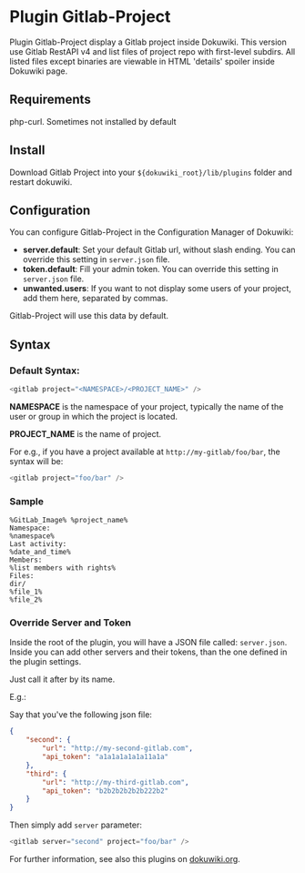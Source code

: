 # Plugin Gitlab-Project

Plugin Gitlab-Project display a Gitlab project inside Dokuwiki. This version use Gitlab RestAPI v4 and list files of project repo with first-level subdirs. All listed files except binaries are viewable in HTML 'details' spoiler inside Dokuwiki page.

## Requirements

php<ver>-curl. Sometimes not installed by default

## Install

Download Gitlab Project into your `${dokuwiki_root}/lib/plugins` folder and restart dokuwiki.

## Configuration

You can configure Gitlab-Project in the Configuration Manager of Dokuwiki:

* **server.default**: Set your default Gitlab url, without slash ending. You can override this setting in `server.json` file.
* **token.default**: Fill your admin token. You can override this setting in `server.json` file.
* **unwanted.users**: If you want to not display some users of your project, add them here, separated by commas.

Gitlab-Project will use this data by default.

## Syntax

### Default Syntax:

```php
<gitlab project="<NAMESPACE>/<PROJECT_NAME>" />
```

**NAMESPACE** is the namespace of your project, typically the name of the user or group in which the project is located.

**PROJECT_NAME** is the name of project.

For e.g., if you have a project available at `http://my-gitlab/foo/bar`, the syntax will be:

```php
<gitlab project="foo/bar" />
```
### Sample
```
%GitLab_Image% %project_name%
Namespace:
%namespace%
Last activity:
%date_and_time%
Members:
%list members with rights%
Files:
dir/
%file_1%
%file_2%
```
### Override Server and Token

Inside the root of the plugin, you will have a JSON file called: `server.json`. Inside you can add other servers and their tokens, than the one defined in the plugin settings.

Just call it after by its name.

E.g.:

Say that you've the following json file:

```json
{
    "second": {
        "url": "http://my-second-gitlab.com",
        "api_token": "a1a1a1a1a1a11a1a"
    },
    "third": {
        "url": "http://my-third-gitlab.com",
        "api_token": "b2b2b2b2b2b222b2"
    }
}
```

Then simply add `server` parameter:

```php
<gitlab server="second" project="foo/bar" />
```

For further information, see also this plugins on [dokuwiki.org](https://www.dokuwiki.org/plugin:gitlabproject).
